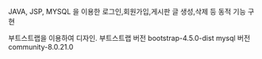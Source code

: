 JAVA, JSP, MYSQL 을 이용한 로그인,회원가입,게시판 글 생성,삭제 등 동적 기능 구현

부트스트랩을 이용하여 디자인.
부트스트랩 버전 bootstrap-4.5.0-dist
mysql 버전 community-8.0.21.0